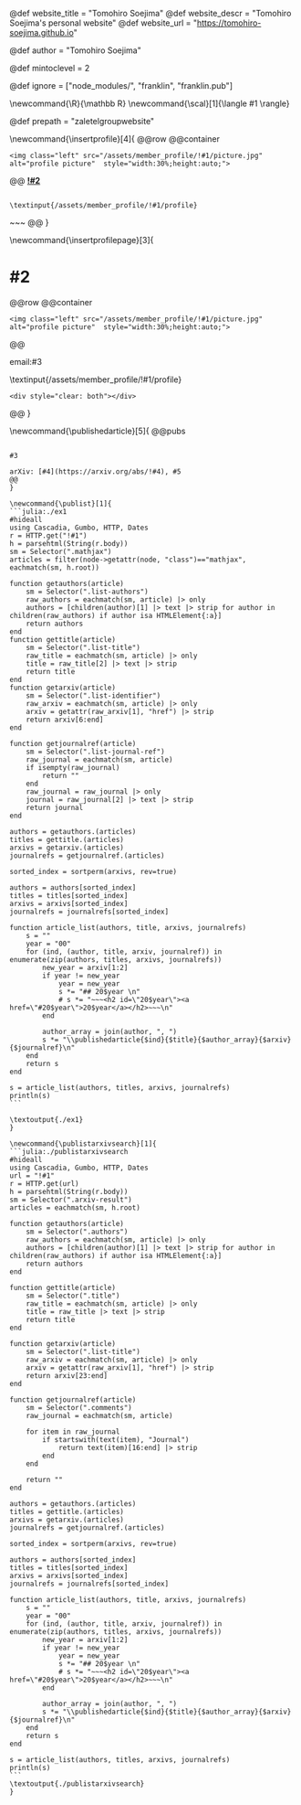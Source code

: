 <!--
Add here global page variables to use throughout your
website.
The website_* must be defined for the RSS to work
-->
@def website_title = "Tomohiro Soejima"
@def website_descr = "Tomohiro Soejima's personal website"
@def website_url   = "https://tomohiro-soejima.github.io"

@def author = "Tomohiro Soejima"

@def mintoclevel = 2

<!--
Add here files or directories that should be ignored by Franklin, otherwise
these files might be copied and, if markdown, processed by Franklin which
you might not want. Indicate directories by ending the name with a `/`.
-->
@def ignore = ["node_modules/", "franklin", "franklin.pub"]

<!--
Add here global latex commands to use throughout your
pages. It can be math commands but does not need to be.
For instance:
* \newcommand{\phrase}{This is a long phrase to copy.}
-->
\newcommand{\R}{\mathbb R}
\newcommand{\scal}[1]{\langle #1 \rangle}


<!--
Defining prepath for my website
-->

@def prepath = "zaletelgroupwebsite"


\newcommand{\insertprofile}[4]{
@@row
@@container
~~~
<img class="left" src="/assets/member_profile/!#1/picture.jpg" alt="profile picture"  style="width:30%;height:auto;">
~~~
@@
[**!#2**](!#3)
~~~<br>~~~email:#4

\textinput{/assets/member_profile/!#1/profile}
~~~
<div style="clear: both"></div>
~~~
@@
}

\newcommand{\insertprofilepage}[3]{

# #2
@@row
@@container
~~~
<img class="left" src="/assets/member_profile/!#1/picture.jpg" alt="profile picture"  style="width:30%;height:auto;">
~~~
@@

email:#3

\textinput{/assets/member_profile/!#1/profile}
~~~
<div style="clear: both"></div>
~~~
@@
}

\newcommand{\publishedarticle}[5]{
@@pubs
~~~#1~~~. **!#2**

#3

arXiv: [#4](https://arxiv.org/abs/!#4), #5
@@
}

\newcommand{\publist}[1]{
```julia:./ex1
#hideall
using Cascadia, Gumbo, HTTP, Dates
r = HTTP.get("!#1")
h = parsehtml(String(r.body))
sm = Selector(".mathjax")
articles = filter(node->getattr(node, "class")=="mathjax", eachmatch(sm, h.root))

function getauthors(article)
    sm = Selector(".list-authors")
    raw_authors = eachmatch(sm, article) |> only
    authors = [children(author)[1] |> text |> strip for author in children(raw_authors) if author isa HTMLElement{:a}]
    return authors
end
function gettitle(article)
    sm = Selector(".list-title")
    raw_title = eachmatch(sm, article) |> only
    title = raw_title[2] |> text |> strip
    return title
end
function getarxiv(article)
    sm = Selector(".list-identifier")
    raw_arxiv = eachmatch(sm, article) |> only
    arxiv = getattr(raw_arxiv[1], "href") |> strip
    return arxiv[6:end]
end

function getjournalref(article)
    sm = Selector(".list-journal-ref")
    raw_journal = eachmatch(sm, article)
    if isempty(raw_journal)
        return ""
    end
    raw_journal = raw_journal |> only
    journal = raw_journal[2] |> text |> strip
    return journal
end

authors = getauthors.(articles)
titles = gettitle.(articles)
arxivs = getarxiv.(articles)
journalrefs = getjournalref.(articles)

sorted_index = sortperm(arxivs, rev=true)

authors = authors[sorted_index]
titles = titles[sorted_index]
arxivs = arxivs[sorted_index]
journalrefs = journalrefs[sorted_index]

function article_list(authors, title, arxivs, journalrefs)
    s = ""
    year = "00"
    for (ind, (author, title, arxiv, journalref)) in enumerate(zip(authors, titles, arxivs, journalrefs))
        new_year = arxiv[1:2]
        if year != new_year
            year = new_year
            s *= "## 20$year \n"
            # s *= "~~~<h2 id=\"20$year\"><a href=\"#20$year\">20$year</a></h2>~~~\n"
        end

        author_array = join(author, ", ")
        s *= "\\publishedarticle{$ind}{$title}{$author_array}{$arxiv}{$journalref}\n"
    end
    return s
end

s = article_list(authors, titles, arxivs, journalrefs)
println(s)
```

\textoutput{./ex1}
}

\newcommand{\publistarxivsearch}[1]{
```julia:./publistarxivsearch
#hideall
using Cascadia, Gumbo, HTTP, Dates
url = "!#1"
r = HTTP.get(url)
h = parsehtml(String(r.body))
sm = Selector(".arxiv-result")
articles = eachmatch(sm, h.root)

function getauthors(article)
    sm = Selector(".authors")
    raw_authors = eachmatch(sm, article) |> only
    authors = [children(author)[1] |> text |> strip for author in children(raw_authors) if author isa HTMLElement{:a}]
    return authors
end

function gettitle(article)
    sm = Selector(".title")
    raw_title = eachmatch(sm, article) |> only
    title = raw_title |> text |> strip
    return title
end

function getarxiv(article)
    sm = Selector(".list-title")
    raw_arxiv = eachmatch(sm, article) |> only
    arxiv = getattr(raw_arxiv[1], "href") |> strip
    return arxiv[23:end]
end

function getjournalref(article)
    sm = Selector(".comments")
    raw_journal = eachmatch(sm, article)

    for item in raw_journal
        if startswith(text(item), "Journal")
            return text(item)[16:end] |> strip
        end
    end

    return ""
end

authors = getauthors.(articles)
titles = gettitle.(articles)
arxivs = getarxiv.(articles)
journalrefs = getjournalref.(articles)

sorted_index = sortperm(arxivs, rev=true)

authors = authors[sorted_index]
titles = titles[sorted_index]
arxivs = arxivs[sorted_index]
journalrefs = journalrefs[sorted_index]

function article_list(authors, title, arxivs, journalrefs)
    s = ""
    year = "00"
    for (ind, (author, title, arxiv, journalref)) in enumerate(zip(authors, titles, arxivs, journalrefs))
        new_year = arxiv[1:2]
        if year != new_year
            year = new_year
            s *= "## 20$year \n"
            # s *= "~~~<h2 id=\"20$year\"><a href=\"#20$year\">20$year</a></h2>~~~\n"
        end

        author_array = join(author, ", ")
        s *= "\\publishedarticle{$ind}{$title}{$author_array}{$arxiv}{$journalref}\n"
    end
    return s
end

s = article_list(authors, titles, arxivs, journalrefs)
println(s)
```
\textoutput{./publistarxivsearch}
}
